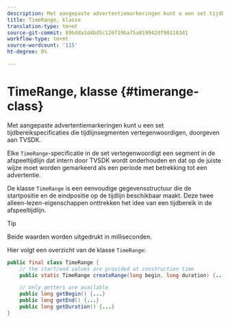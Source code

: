 ```yaml
---
description: Met aangepaste advertentiemarkeringen kunt u een set tijdbereikspecificaties die tijdlijnsegmenten vertegenwoordigen, doorgeven aan TVSDK.
title: TimeRange, klasse
translation-type: tm+mt
source-git-commit: 89bdda1d4bd5c126f19ba75a819942df901183d1
workflow-type: tm+mt
source-wordcount: '115'
ht-degree: 0%

---
```



# TimeRange, klasse {#timerange-class}

Met aangepaste advertentiemarkeringen kunt u een set tijdbereikspecificaties die tijdlijnsegmenten vertegenwoordigen, doorgeven aan TVSDK.

<!--<a id="section_42EB6D62627A424ABA250E3246EFEFC3"></a>-->

Elke `TimeRange`-specificatie in de set vertegenwoordigt een segment in de afspeeltijdlijn dat intern door TVSDK wordt onderhouden en dat op de juiste wijze moet worden gemarkeerd als een periode met betrekking tot een advertentie.

De klasse `TimeRange` is een eenvoudige gegevensstructuur die de startpositie en de eindpositie op de tijdlijn beschikbaar maakt. Deze twee alleen-lezen-eigenschappen onttrekken het idee van een tijdbereik in de afspeeltijdlijn.

>[!TIP]
>
>Beide waarden worden uitgedrukt in milliseconden.

Hier volgt een overzicht van de klasse `TimeRange`:

```java
public final class TimeRange {
    // the start/end values are provided at construction time
    public static TimeRange createRange(long begin, long duration) {...} 

    // only getters are available
    public long getBegin() {...} 
    public long getEnd() {...} 
    public long getDuration() {...}
}
```

